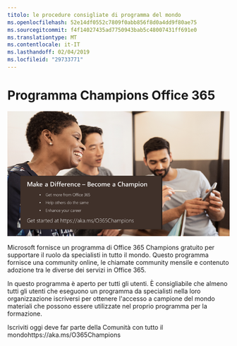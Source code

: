 ```yaml
---
titolo: le procedure consigliate di programma del mondo
ms.openlocfilehash: 52e14df0552c7809f0abb856f8d0a4dd9f80ae75
ms.sourcegitcommit: f4f14027435ad7750943bab5c48007431ff691e0
ms.translationtype: MT
ms.contentlocale: it-IT
ms.lasthandoff: 02/04/2019
ms.locfileid: "29733771"
---
```

# <a name="office-365-champions-program"></a>Programma Champions Office 365 

![effettuare una differenza diventano un campione del mondo](media/makeadifference.png)

Microsoft fornisce un programma di Office 365 Champions gratuito per supportare il ruolo da specialisti in tutto il mondo.  Questo programma fornisce una community online, le chiamate community mensile e contenuto adozione tra le diverse dei servizi in Office 365.

In questo programma è aperto per tutti gli utenti.  È consigliabile che almeno tutti gli utenti che eseguono un programma da specialisti nella loro organizzazione iscriversi per ottenere l'accesso a campione del mondo materiali che possono essere utilizzate nel proprio programma per la formazione. 

Iscriviti oggi deve far parte della Comunità con tutto il mondohttps://aka.ms/O365Champions  
